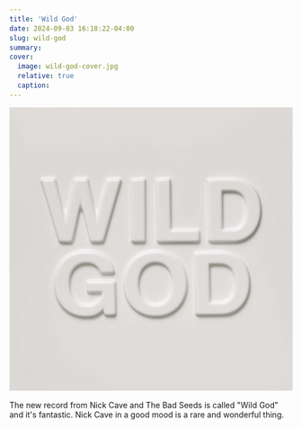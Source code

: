 ```yaml
---
title: 'Wild God'
date: 2024-09-03 16:18:22-04:00
slug: wild-god
summary: 
cover: 
  image: wild-god-cover.jpg
  relative: true
  caption: 
---
```


![](wild-god-cover.jpg "")

The new record from Nick Cave and The Bad Seeds is called "Wild God" and it's fantastic. Nick Cave in a good mood is a rare and wonderful thing.

